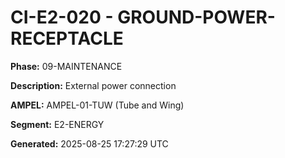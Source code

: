 # CI-E2-020 - GROUND-POWER-RECEPTACLE

**Phase:** 09-MAINTENANCE

**Description:** External power connection

**AMPEL:** AMPEL-01-TUW (Tube and Wing)

**Segment:** E2-ENERGY

**Generated:** 2025-08-25 17:27:29 UTC
